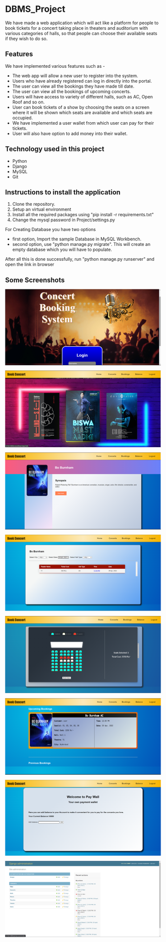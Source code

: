 # DBMS_Project
We have made  a web application which will act like a platform for people to book
tickets for a concert taking place in theaters and auditorium with various categories of halls, so that
people can choose their available seats if they wish to do so.

## Features
We have implemented various features such as -
- The web app will allow a new user to register into the system.
- Users who have already registered can log in directly into the portal.
- The user can view all the bookings they have made till date.
- The user can view all the bookings of upcoming concerts.
- Users will have access to variety of different halls, such as AC, Open Roof and so on.
- User can book tickets of a show by choosing the seats on a screen where it will be shown which seats are available and which seats are occupied.
- We have implemented a user wallet from which user can pay for their tickets.
- User will also have option to add money into their wallet.

## Technology used in this project
- Python
- Django
- MySQL
- Git

## Instructions to install the application
1. Clone the repository.
2. Setup an virtual environment
3. Install all the required packages using "pip install -r requirements.txt"
4. Change the mysql password in Project/settings.py

For Creating Database you have two options
- first option, Import the sample Database in MySQL Workbench.
- second option, use "python manage.py migrate". This will create an empty database which you will have to populate.

After all this is done successfully, run "python manage.py runserver" and open the link in browser

## Some Screenshots
![Login Page](Screenshots/Frontend/login.png "Login Page")

![After Login](Screenshots/Frontend/home_2.png "Home Page")

![Concert Page](Screenshots/Frontend/Booking.png "Concert Page")

![Available Concert](Screenshots/Frontend/Ticket_Selection.png "Available Concerts")

![Seat Selection](Screenshots/Frontend/Seat_Selection.png "Seat Selection")

![Users's upcoming Concerts](Screenshots/Frontend/ticket.png "User's upcoming Concerts")

![User Wallet](Screenshots/Frontend/Balance.png "User wallet")

![Admin Dashboard](Screenshots/Frontend/Admin_Dashboard.png "Admin Dashboard")
